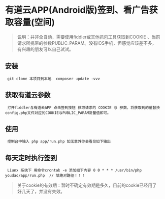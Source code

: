 # 有道云APP(Android版)签到、看广告获取容量(空间)

> 说明：并非全自动，需要使用fiddler或其他抓包工具获取到COOKIE 、当前请求所携带的参数PUBLIC_PARAM。没有IOS手机，但感觉应该差不多，有兴趣的朋友可以自己试试。

## 安装
`` 
git clone 本项目到本地 
composer update -vvv
``
## 获取有道云参数
`` 
打开fiddler与有道云APP 点击签到按钮 获取请求的 COOKIE 与 参数，将获取到的值替换config.php文件对应的COOKIE与PUBLIC_PARAM常量值即可。
`` 
## 使用
`` 
控制台中输入 php app/run.php
如无意外你会看见如下输出
`` 


## 每天定时执行签到
`` 
Liunx 系统下
用命令crontab -e 添加如下内容
0 0 * * * /usr/bin/php youdao/app/run.php  // 填绝对路径！！！
`` 

> 关于cookie的有效期：暂时不确定有效期是多久，目前的cookie已经用了好几天了，并没有失效。


